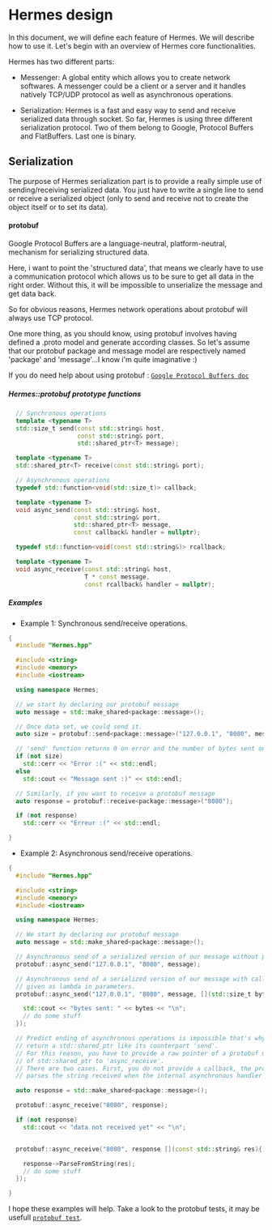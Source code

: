 # Hermes design

In this document, we will define each feature of Hermes. We will describe how to use it.
Let's begin with an overview of Hermes core functionalities.

Hermes has two different parts:
- Messenger:
    A global entity which allows you to create network softwares. A messenger could be a client or a server and it handles natively TCP/UDP protocol as well as asynchronous operations.

- Serialization:
    Hermes is a fast and easy way to send and receive serialized data through socket.
    So far, Hermes is using three different serialization protocol. Two of them belong to
    Google, Protocol Buffers and FlatBuffers. Last one is binary.


## Serialization

The purpose of Hermes serialization part is to provide a really simple use of sending/receiving serialized data. You just have to write a single line to send or receive a serialized object (only to send and receive not to create the object itself or to set its data).

#### protobuf

Google Protocol Buffers are a language-neutral, platform-neutral, mechanism
for serializing structured data.

Here, i want to point the 'structured data', that means we clearly have to use a communication protocol which allows us to be sure to get all data in the right order. Without this, it will be impossible to unserialize the message and get data back.

So for obvious reasons, Hermes network operations about protobuf will always use TCP protocol.

One more thing, as you should know, using protobuf involves having defined a .proto model and generate according classes. So let's assume that our protobuf package and message model are respectively named 'package' and 'message'...I know i'm quite imaginative :)

  If you do need help about using protobuf : [`Google Protocol Buffers doc`](https://developers.google.com/protocol-buffers/?hl=en)


##### Hermes::protobuf prototype functions

```c++
  // Synchronous operations
  template <typename T>
  std::size_t send(const std::string& host,
                   const std::string& port,
                   std::shared_ptr<T> message);

  template <typename T>
  std::shared_ptr<T> receive(const std::string& port);

  // Asynchronous operations
  typedef std::function<void(std::size_t)> callback;

  template <typename T>
  void async_send(const std::string& host,
                  const std::string& port,
                  std::shared_ptr<T> message,
                  const callback& handler = nullptr);

  typedef std::function<void(const std::string&)> rcallback;

  template <typename T>
  void async_receive(const std::string& host,
                     T * const message,
                     const rcallback& handler = nullptr);

```
##### Examples

- Example 1: Synchronous send/receive operations.

```c++
{
  #include "Hermes.hpp"

  #include <string>
  #include <memory>
  #include <iostream>

  using namespace Hermes;

  // we start by declaring our protobuf message
  auto message = std::make_shared<package::message>();

  // Once data set, we could send it.
  auto size = protobuf::send<package::message>("127.0.0.1", "8080", message);

  // 'send' function returns 0 on error and the number of bytes sent on success.
  if (not size)
    std::cerr << "Error :(" << std::endl;
  else
    std::cout << "Message sent :)" << std::endl;

  // Similarly, if you want to receive a protobuf message
  auto response = protobuf::receive<package::message>("8080");

  if (not response)
    std::cerr << "Erreur :(" << std::endl;

}

```
- Example 2: Asynchronous send/receive operations.

```c++
{
  #include "Hermes.hpp"

  #include <string>
  #include <memory>
  #include <iostream>

  using namespace Hermes;

  // We start by declaring our protobuf message
  auto message = std::make_shared<package::message>();

  // Asynchronous send of a serialized version of our message without providing callback.
  protobuf::async_send("127.0.0.1", "8080", message);

  // Asynchronous send of a serialized version of our message with callback
  // given as lambda in parameters.
  protobuf::async_send("127.0.0.1", "8080", message, [](std::size_t bytes){

    std::cout << "bytes sent: " << bytes << "\n";
    // do some stuff
  });

  // Predict ending of asynchronous operations is impossible that's why 'async_send' cannot  
  // return a std::shared_ptr like its counterpart 'send'.
  // For this reason, you have to provide a raw pointer of a protobuf message using get() method
  // of std::shared_ptr to 'async_receive'.
  // There are two cases. First, you do not provide a callback, the protobuf message
  // parses the string received when the internal asynchronous handler is called by the receive // operation. If you provide one, you could do the parsing in your function.

  auto response = std::make_shared<package::message>();

  protobuf::async_receive("8080", response);

  if (not response)
    std::cout << "data not received yet" << "\n";


  protobuf::async_receive("8080", response [](const std::string& res){

    response->ParseFromString(res);
    // do some stuff
  });

}

```
I hope these examples will help. Take a look to the protobuf tests, it may be usefull
[`protobuf test`](https://github.com/TommyStarK/Hermes/blob/master/tests/protobuff.cpp).
